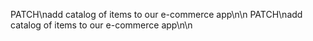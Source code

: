 PATCH\nadd catalog of items to our e-commerce app\n\n
PATCH\nadd catalog of items to our e-commerce app\n\n
